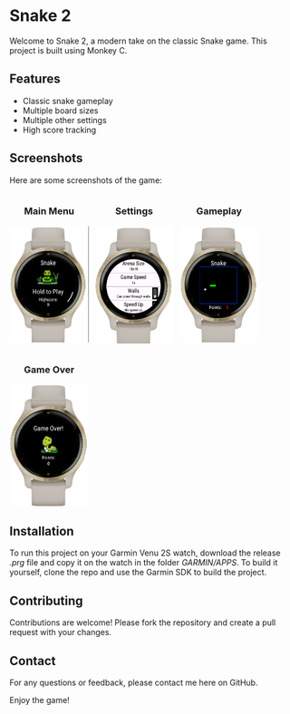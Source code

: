 # Snake 2

Welcome to Snake 2, a modern take on the classic Snake game. This project is built using Monkey C.

## Features

- Classic snake gameplay
- Multiple board sizes
- Multiple other settings
- High score tracking

## Screenshots

Here are some screenshots of the game:

<div style="display: flex; flex-wrap: wrap; gap: 10px;">
  <div style="text-align: center;">
    <h3>Main Menu</h3>
    <img src="images/snake_titlescreen.png" width="140" />
  </div>
  <div style="text-align: center;">
    <h3>Settings</h3>
    <img src="images/snake_settings.png" width="140" />
  </div>
  <div style="text-align: center;">
    <h3>Gameplay</h3>
    <img src="images/snake_gameplay.png" width="140" />
  </div>
  <div style="text-align: center;">
    <h3>Game Over</h3>
    <img src="images/snake_game_over.png" width="140" />
  </div>
</div>


## Installation

To run this project on your Garmin Venu 2S watch, download the release *.prg* file and copy it on the watch in the folder *GARMIN/APPS*.
To build it yourself, clone the repo and use the Garmin SDK to build the project.

## Contributing

Contributions are welcome! Please fork the repository and create a pull request with your changes.


## Contact

For any questions or feedback, please contact me here on GitHub.

Enjoy the game!
